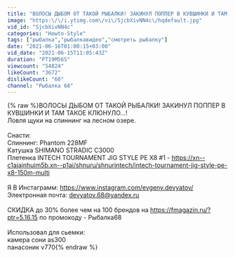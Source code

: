 ```yaml
---
title: "ВОЛОСЫ ДЫБОМ ОТ ТАКОЙ РЫБАЛКИ! ЗАКИНУЛ ПОППЕР В КУВШИНКИ И ТАМ ТАКОЕ КЛЮНУЛО...!"
image: "https:\/\/i.ytimg.com\/vi\/SjcbXivNN4c\/hqdefault.jpg"
vid_id: "SjcbXivNN4c"
categories: "Howto-Style"
tags: ["рыбалка","рыбалкавидео","смотреть рыбалку"]
date: "2021-06-16T01:00:15+03:00"
vid_date: "2021-06-15T11:05:43Z"
duration: "PT19M56S"
viewcount: "54824"
likeCount: "3672"
dislikeCount: "60"
channel: "Рыбалка 68"
---
```

{% raw %}ВОЛОСЫ ДЫБОМ ОТ ТАКОЙ РЫБАЛКИ! ЗАКИНУЛ ПОППЕР В КУВШИНКИ И ТАМ ТАКОЕ КЛЮНУЛО...!<br />Ловля щуки на спиннинг на лесном озере.<br /><br />Снасти:<br />Спиннинг: Phantom 228MF<br />Катушка SHIMANO STRADIC  C3000<br />Плетенка INTECH TOURNAMENT JIG STYLE PE X8 #1 - <a rel="nofollow" target="blank" href="https://xn--c1ajajnhuim5b.xn--p1ai/shnuru/shnurintech/intech-tournament-jig-style-pe-x8-150m-multi">https://xn--c1ajajnhuim5b.xn--p1ai/shnuru/shnurintech/intech-tournament-jig-style-pe-x8-150m-multi</a><br /><br />Я В Инстаграмм: <a rel="nofollow" target="blank" href="https://www.instagram.com/evgeny.devyatov/">https://www.instagram.com/evgeny.devyatov/</a> <br />Электронная почта: devyatov.68@yandex.ru<br /><br />СКИДКА до 30% более чем на 100 брендов на <a rel="nofollow" target="blank" href="https://fmagazin.ru/?ptr=5.16.15">https://fmagazin.ru/?ptr=5.16.15</a> по промокоду - Рыбалка68<br /><br />Использовал для сьемки:<br />камера сони as300<br />панасоник v770{% endraw %}
